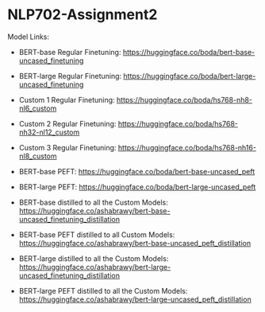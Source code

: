 # NLP702-Assignment2

Model Links:
- BERT-base Regular Finetuning: https://huggingface.co/boda/bert-base-uncased_finetuning
- BERT-large Regular Finetuning: https://huggingface.co/boda/bert-large-uncased_finetuning
- Custom 1 Regular Finetuning: https://huggingface.co/boda/hs768-nh8-nl6_custom
- Custom 2 Regular Finetuning: https://huggingface.co/boda/hs768-nh32-nl12_custom
- Custom 3 Regular Finetuning: https://huggingface.co/boda/hs768-nh16-nl8_custom

- BERT-base PEFT: https://huggingface.co/boda/bert-base-uncased_peft
- BERT-large PEFT: https://huggingface.co/boda/bert-large-uncased_peft

- BERT-base distilled to all the Custom Models: https://huggingface.co/ashabrawy/bert-base-uncased_finetuning_distillation
- BERT-base PEFT distilled to all Custom Models: https://huggingface.co/ashabrawy/bert-base-uncased_peft_distillation
- BERT-large distilled to all the Custom Models: https://huggingface.co/ashabrawy/bert-large-uncased_finetuning_distillation
- BERT-large PEFT distilled to all the Custom Models: https://huggingface.co/ashabrawy/bert-large-uncased_peft_distillation
